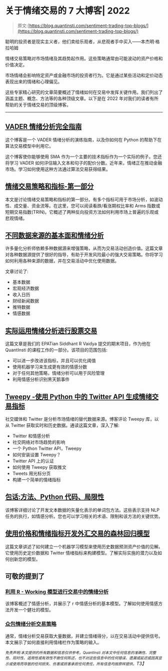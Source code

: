 # 关于情绪交易的 7 大博客| 2022

> 原文:[https://blog.quantinsti.com/sentiment-trading-top-blogs/](https://blog.quantinsti.com/sentiment-trading-top-blogs/)

聪明的投资者是现实主义者，他们卖给乐观者，从悲观者手中买入——本杰明·格拉哈姆

情绪交易策略对市场情绪及其趋势起作用。这些策略通常由可能波动的资产价格和价值决定。

市场情绪会影响特定资产或金融市场的投资者行为。它是通过某些活动和定价动态表现出来的情绪和心理偏见。

这些专家精心研究的文章简要概述了情绪如何在交易中发挥关键作用。我们列出了涵盖主题、概念、方法等的各种顶级文章。以下是在 2022 年对我们的读者有所帮助的关于情绪交易的顶级博客。

* * *

## [VADER 情绪分析完全指南](/vader-sentiment/)

这个博客是一个 VADER 情绪分析的演练指南，以及你如何在 Python 的帮助下在算法交易模型中利用它。

这个博客使你能够使用 SMA 作为一个主要的技术指标作为一个实际的例子。您还将学习 VADER 如何评估输入文本和句子的配价分数。近年来，情绪正在推动金融市场。学习如何使用这种方法通过算法交易获得结果。

## [情绪交易策略和指标-第一部分](/sentiment-trading-indicators-1/)

本文是讨论情绪交易策略和指标的第一部分。有多个指标可用于市场分析，如波动性、成交量、资金流等。在这里，您可以阅读看跌/看涨期权比率和 Arms 指数或短期交易指数(TRIN)。它概述了两种反向投资方法如何利用市场上普遍的乐观或悲观情绪。

## [**不同数据来源的基本面和情绪分析**](/fundamental-sentiment-analysis-data/)

许多量化分析师依赖多种数据源来增强策略，从而为交易活动创造价值。这篇文章对各种数据源提供了很好的指导，有助于开发风险最小的强大交易策略。你将学习如何利用各种来源的数据，并在交易活动中优化使用数据。

文章讨论了:

*   基本数据
*   宏观经济数据
*   收入日历
*   财经新闻数据
*   推特数据
*   情感数据

## [**实际运用情绪分析进行股票交易**](/sentiment-analysis-trade-equities/)

这篇文章是我们的 EPATian Siddhant R Vaidya 提交的期末项目，作为他在 QuantInsti 的课程工作的一部分。该项目的范围包括:

*   可以进一步改进该指标，并且可以优化阈值
*   使用机器学习来生成更有效的情感分数
*   对于任何其他策略，情绪分析可以用于风险管理
*   利用情感分析识别黑天鹅事件

## [**Tweepy -使用 Python 中的 Twitter API 生成情绪交易指标**](/tweepy/)

社交媒体和 Twitter 是分析市场情绪的替代数据来源。博客评论 Tweepy 库，以从 Twitter 获取实时和历史数据。通读这篇文章，深入了解:

*   Twitter 和情感分析
*   社交网络对市场趋势的影响
*   一个 Python Twitter API，Tweepy
*   如何安装设置 Tweepy？
*   Twitter API 上的认证
*   如何使用 Tweepy 获取推文
*   Tweets 用光标分页
*   构建一个简单的情绪指标

## [**包话:方法、Python 代码、局限性**](/bag-of-words/)

该博客详细讨论了开发文本数据的矢量化表示的单词包方法。这些表示支持 NLP 任务的执行，如情感分析。您也可以学习相关的术语、限制和该方法的关键优势。

## [**使用价格和情绪指标开发外汇交易的森林回归模型**](/building-random-forest-regression-model-forex-project-christos/)

这篇文章讲述了如何建立一个机器学习模型来使用历史数据预测资产价值的见解。它使用历史定价数据和 Twitter 情绪指标来构建模型。了解实际实施的潜力以及如何创新您的模型。‌

## 可敬的**提到了**

### [**利用 R - Working 模型进行交易中的情绪分析**](/sentiment-analysis-in-trading/)

该博客概述了情感分析，并展示了 r 中情感分析的基本模型。了解如何使用情感方法开发一个健壮的模型。

### [**众包情绪分析交易策略**](/crowdsourced-sentiment-analysis-strategy/)

通常，情绪分析交易获取大量数据，并建立情绪得分，以在交易活动中提供信号。本文展示了如何直接利用情绪栏作为策略的输入。

*<small>免责声明:本文提供的所有数据和信息仅供参考。QuantInsti 对本文中任何信息的准确性、完整性、现时性、适用性或有效性不做任何陈述，也不对这些信息中的任何错误、遗漏或延迟或因其显示或使用而导致的任何损失、伤害或损害承担任何责任。所有信息均按原样提供。</small>T3】*